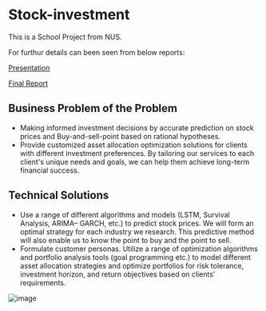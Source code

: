 # Stock-investment
This is a School Project from NUS.

For furthur details can been seen from below reports:

[Presentation](https://github.com/Emmalamlfz/Stock-investment/blob/main/Stock%20investment%20Customization.pdf)

[Final Report](https://github.com/Emmalamlfz/Stock-investment/blob/main/Stock%20Investment%20Final%20Report.pdf)


## Business Problem of the Problem
* Making informed investment decisions by accurate prediction on stock prices and Buy-and-sell-point based on rational hypotheses.
* Provide customized asset allocation optimization solutions for clients with different investment preferences. By tailoring our services to each client's unique needs and goals, we can help them achieve long-term financial success.

## Technical Solutions
* Use a range of different algorithms and models (LSTM, Survival Analysis, ARIMA– GARCH, etc.) to predict stock prices. We will form an optimal strategy for each industry we research. This predictive method will also enable us to know the point to buy and the point to sell.
* Formulate customer personas. Utilize a range of optimization algorithms and portfolio analysis tools (goal programming etc.) to model different asset allocation strategies and optimize portfolios for risk tolerance, investment horizon, and return objectives based on clients’ requirements.

![image](https://github.com/Emmalamlfz/Stock-investment/assets/110097027/4fb34de6-bc37-46fa-b913-be0d7c3797fd)


